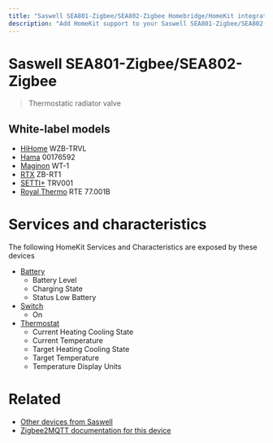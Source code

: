 ```yaml
---
title: "Saswell SEA801-Zigbee/SEA802-Zigbee Homebridge/HomeKit integration"
description: "Add HomeKit support to your Saswell SEA801-Zigbee/SEA802-Zigbee, using Homebridge, Zigbee2MQTT and homebridge-z2m."
---
```

<!---
This file has been GENERATED using src/docgen/docgen.ts
DO NOT EDIT THIS FILE MANUALLY!
-->
# Saswell SEA801-Zigbee/SEA802-Zigbee
> Thermostatic radiator valve


## White-label models
* [HiHome](../index.md#hihome) WZB-TRVL
* [Hama](../index.md#hama) 00176592
* [Maginon](../index.md#maginon) WT-1
* [RTX](../index.md#rtx) ZB-RT1
* [SETTI+](../index.md#setti) TRV001
* [Royal Thermo](../index.md#royal_thermo) RTE 77.001B

# Services and characteristics
The following HomeKit Services and Characteristics are exposed by
these devices

* [Battery](../../battery.md)
  * Battery Level
  * Charging State
  * Status Low Battery
* [Switch](../../switch.md)
  * On
* [Thermostat](../../climate.md)
  * Current Heating Cooling State
  * Current Temperature
  * Target Heating Cooling State
  * Target Temperature
  * Temperature Display Units


# Related
* [Other devices from Saswell](../index.md#saswell)
* [Zigbee2MQTT documentation for this device](https://www.zigbee2mqtt.io/devices/SEA801-Zigbee_SEA802-Zigbee.html)